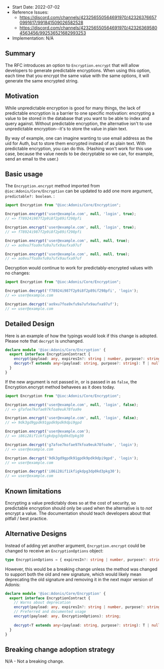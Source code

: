 - Start Date: 2022-07-02
- Reference Issues:
	- https://discord.com/channels/423256550564691970/423263766570991617/991841509026582528
	- https://discord.com/channels/423256550564691970/423263695804563456/992536521682993253
- Implementation: N/A

## Summary

The RFC introduces an option to `Encryption.encrypt` that will allow developers to generate predictable encryptions. When using this option, each time that you encrypt the same value with the same options, it will generate the same encrypted string.

## Motivation

While unpredictable encryption is good for many things, the lack of predictable encryption is a barrier to one specific motivation: encrypting a value to be stored in the database that you want to be able to index and query against. Without predictable encryption, the alternative isn't to use unpredictable encryption--it's to store the value in plain text.

By way of example, one can imagine wanting to use email address as the uid for Auth, but to store them encrypted instead of as plain text. With predictable encryption, you can do this. (Hashing won't work for this use case, because the value needs to be decryptable so we can, for example, send an email to the user.) 

## Basic usage

The `Encryption.encrypt` method imported from `@ioc:Adonis/Core/Encryption` can be updated to add one more argument, `predictable?: boolean`.
:

```ts
import Encryption from "@ioc:Adonis/Core/Encryption";

Encryption.encrypt('user@example.com', null, 'login', true);
// => f78924i987f2p9i8f2p89if298pfi

Encryption.encrypt('user@example.com', null, 'login', true);
// => f78924i987f2p9i8f2p89if298pfi

Encryption.encrypt('user@example.com', null, null, true);
// => ao9xu7foa9xfu9a7ufx9aufxa97uf

Encryption.encrypt('user@example.com', null, null, true);
// => ao9xu7foa9xfu9a7ufx9aufxa97uf
```

Decryption would continue to work for predictably-encrypted values with no changes:

```ts
import Encryption from "@ioc:Adonis/Core/Encryption";

Encryption.decrypt('f78924i987f2p9i8f2p89if298pfi', 'login');
// => user@example.com

Encryption.decrypt('ao9xu7foa9xfu9a7ufx9aufxa97uf');
// => user@example.com
```

## Detailed Design

Here is an example of how the typings would look if this change is adopted. Please note that `decrypt` is unchanged.

```ts
declare module '@ioc:Adonis/Core/Encryption' {
  export interface EncryptionContract {
    encrypt(payload: any, expiresIn?: string | number, purpose?: string, predictable?: boolean): string;
    decrypt<T extends any>(payload: string, purpose?: string): T | null;
  }
}
```

If the new argument is not passed in, or is passed in as `false`, the Encryption.encrypt method behavees as it does today.

```ts
import Encryption from "@ioc:Adonis/Core/Encryption";

Encryption.encrypt('user@example.com', null, 'login', false);
// => g7afoe7kofae97kfoa9euk78foa9e

Encryption.encrypt('user@example.com', null, 'login', false);
// => 9dk3gd9gpdk91gpdk9pdk9dpi9gpd

Encryption.encrypt('user@example.com');
// => i86i28if1ikfigkdpg3dp0kd3pkg30

Encryption.decrypt('g7afoe7kofae97kfoa9euk78foa9e', 'login');
// => user@example.com

Encryption.decrypt('9dk3gd9gpdk91gpdk9pdk9dpi9gpd', 'login');
// => user@example.com

Encryption.decrypt('i86i28if1ikfigkdpg3dp0kd3pkg30');
// => user@example.com
```

## Known limitations

Encrypting a value predictably does so at the cost of security, so predictable encryption should only be used when the alternative is to _not_ encrypt a value. The documentation should teach developers about that pitfall / best practice.

## Alternative Designs

Instead of adding yet another argument, `Encryption.encrypt` could be changed to receive an `EncryptionOptions` object:

```ts
type EncryptionOptions = { expiresIn?: string | number, purpose?: string, predictable?: boolean}
```
However, this would be a breaking change unless the method was changed to support both the old and new signature, which would likely mean deprecating the old signature and removing it in the next major version of Adonis:

```ts
declare module '@ioc:Adonis/Core/Encryption' {
  export interface EncryptionContract {
    // Warns about deprecation
    encrypt(payload: any, expiresIn?: string | number, purpose?: string): string;
    // Preferred and documented usage
    encrypt(payload: any, EncryptionOptions): string;
    
    decrypt<T extends any>(payload: string, purpose?: string): T | null;
  }
}
```

## Breaking change adoption strategy

N/A - Not a breaking change.